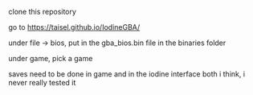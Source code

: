 clone this repository

go to https://taisel.github.io/IodineGBA/

under file -> bios, put in the gba_bios.bin file in the binaries folder

under game, pick a game

saves need to be done in game and in the iodine interface both i think, i never really tested it
